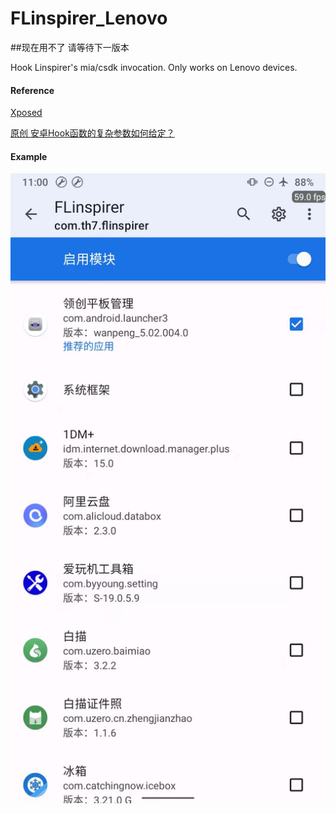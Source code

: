 # FLinspirer_Lenovo

##现在用不了 请等待下一版本

Hook Linspirer's mia/csdk invocation.
Only works on Lenovo devices.

#### Reference
[Xposed](https://github.com/rovo89/Xposed)

[原创 安卓Hook函数的复杂参数如何给定？](https://bbs.pediy.com/thread-215039.htm)

#### Example
![image](https://github.com/Tonyha7/FLinspirer_Lenovo/blob/e00462525375ec0c0e8573f0f6fffa5a5aef4d39/images/20211115110157.jpg)
